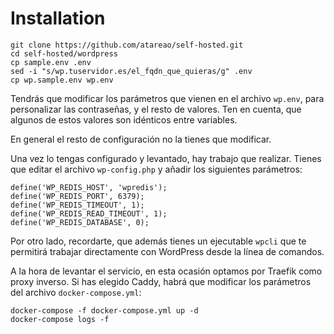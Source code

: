 # Installation

```
git clone https://github.com/atareao/self-hosted.git
cd self-hosted/wordpress
cp sample.env .env
sed -i "s/wp.tuservidor.es/el_fqdn_que_quieras/g" .env
cp wp.sample.env wp.env
```

Tendrás que modificar los parámetros que vienen en el archivo `wp.env`, para personalizar las contraseñas, y el resto de valores. Ten en cuenta, que algunos de estos valores son idénticos entre variables.

En general el resto de configuración no la tienes que modificar.

Una vez lo tengas configurado y levantado, hay trabajo que realizar. Tienes que editar el archivo `wp-config.php` y añadir los siguientes parámetros:

```
define('WP_REDIS_HOST', 'wpredis');
define('WP_REDIS_PORT', 6379);
define('WP_REDIS_TIMEOUT', 1);
define('WP_REDIS_READ_TIMEOUT', 1);
define('WP_REDIS_DATABASE', 0);
```

Por otro lado, recordarte, que además tienes un ejecutable `wpcli` que te permitirá trabajar directamente con WordPress desde la línea de comandos.

A la hora de levantar el servicio, en esta ocasión optamos por Traefik como proxy inverso. Si has elegido Caddy, habrá que modificar los parámetros del archivo `docker-compose.yml`:

```
docker-compose -f docker-compose.yml up -d
docker-compose logs -f
```

